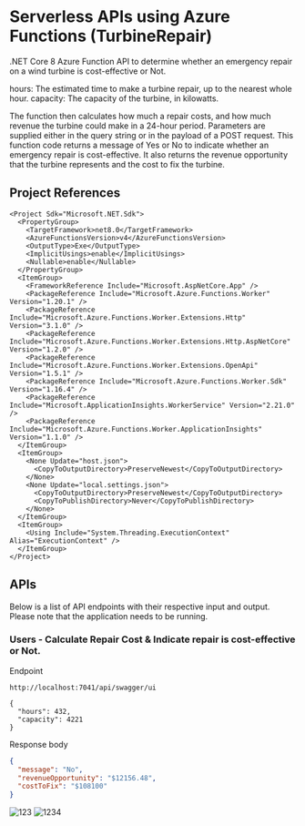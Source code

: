 
# Serverless APIs using Azure Functions (TurbineRepair)

.NET Core 8 Azure Function API to determine whether an emergency repair on a wind turbine is cost-effective or Not.

hours:	The estimated time to make a turbine repair, up to the nearest whole hour.
capacity:	The capacity of the turbine, in kilowatts.

The function then calculates how much a repair costs, and how much revenue the turbine could make in a 24-hour period. Parameters are supplied either in the query string or in the payload of a POST request.
This function code returns a message of Yes or No to indicate whether an emergency repair is cost-effective. It also returns the revenue opportunity that the turbine represents and the cost to fix the turbine.

## Project References
```
<Project Sdk="Microsoft.NET.Sdk">
  <PropertyGroup>
    <TargetFramework>net8.0</TargetFramework>
    <AzureFunctionsVersion>v4</AzureFunctionsVersion>
    <OutputType>Exe</OutputType>
    <ImplicitUsings>enable</ImplicitUsings>
    <Nullable>enable</Nullable>
  </PropertyGroup>
  <ItemGroup>
    <FrameworkReference Include="Microsoft.AspNetCore.App" />
    <PackageReference Include="Microsoft.Azure.Functions.Worker" Version="1.20.1" />
    <PackageReference Include="Microsoft.Azure.Functions.Worker.Extensions.Http" Version="3.1.0" />
    <PackageReference Include="Microsoft.Azure.Functions.Worker.Extensions.Http.AspNetCore" Version="1.2.0" />
    <PackageReference Include="Microsoft.Azure.Functions.Worker.Extensions.OpenApi" Version="1.5.1" />
    <PackageReference Include="Microsoft.Azure.Functions.Worker.Sdk" Version="1.16.4" />
    <PackageReference Include="Microsoft.ApplicationInsights.WorkerService" Version="2.21.0" />
    <PackageReference Include="Microsoft.Azure.Functions.Worker.ApplicationInsights" Version="1.1.0" />
  </ItemGroup>
  <ItemGroup>
    <None Update="host.json">
      <CopyToOutputDirectory>PreserveNewest</CopyToOutputDirectory>
    </None>
    <None Update="local.settings.json">
      <CopyToOutputDirectory>PreserveNewest</CopyToOutputDirectory>
      <CopyToPublishDirectory>Never</CopyToPublishDirectory>
    </None>
  </ItemGroup>
  <ItemGroup>
    <Using Include="System.Threading.ExecutionContext" Alias="ExecutionContext" />
  </ItemGroup>
</Project>

```

## APIs

Below is a list of API endpoints with their respective input and output. Please note that the application needs to be running.

### Users - Calculate Repair Cost & Indicate repair is cost-effective or Not.

Endpoint

```
http://localhost:7041/api/swagger/ui

{
  "hours": 432,
  "capacity": 4221
}
```

Response body

```json
{
  "message": "No",
  "revenueOpportunity": "$12156.48",
  "costToFix": "$108100"
}
```

![123](https://github.com/user-attachments/assets/0d2fcf89-f582-4664-8cb9-a34baf08f3e2)
![1234](https://github.com/user-attachments/assets/048ef655-11b6-430d-afcb-ff1a13af81f0)


